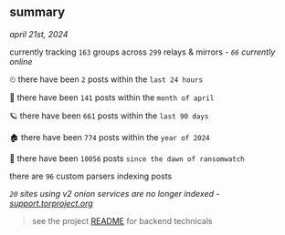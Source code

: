 
## summary
_april 21st, 2024_

currently tracking `163` groups across `299` relays & mirrors - _`66` currently online_

⏲ there have been `2` posts within the `last 24 hours`

🦈 there have been `141` posts within the `month of april`

🪐 there have been `661` posts within the `last 90 days`

🏚 there have been `774` posts within the `year of 2024`

🦕 there have been `10056` posts `since the dawn of ransomwatch`

there are `96` custom parsers indexing posts

_`20` sites using v2 onion services are no longer indexed - [support.torproject.org](https://support.torproject.org/onionservices/v2-deprecation/)_

> see the project [README](https://github.com/joshhighet/ransomwatch#ransomwatch--) for backend technicals
